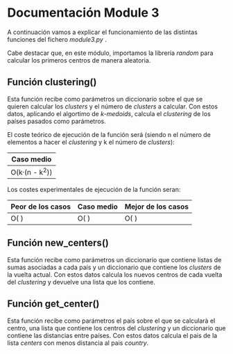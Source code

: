 # Documentación Module 3
A continuación vamos a explicar el funcionamiento de las distintas funciones del fichero *module3.py* .

Cabe destacar que, en este módulo, importamos la librería *random* para calcular los primeros centros de manera aleatoria.

## Función clustering()
Esta función recibe como parámetros un diccionario sobre el que se quieren calcular los *clusters* y el número de *clusters*
a calcular. Con estos datos, aplicando el algortimo de *k-medoids*, calcula el *clustering* de los países pasados como 
parámetros. 

El coste teórico de ejecución de la función será (siendo n el número de elementos a hacer el *clustering* y k el número 
de *clusters*):

|Caso medio         |
|-------------------|
|O(k·(n - k<sup>2</sup>))| 

Los costes experimentales de ejecución de la función seran:

|Peor de los casos  |Caso medio         |Mejor de los casos |
|-------------------|-------------------|-------------------|
|O( )			|   O( )     |O( )        |

## Función new_centers()
Esta función recibe como parámetros un diccionario que contiene listas de sumas asociadas a cada país y un diccionario 
que contiene los *clusters* de la vuelta actual. Con estos datos calcula los nuevos centros de cada vuelta del *clustering* 
y devuelve una lista que los contiene.
  
## Función get_center()
Esta función recibe como parámetros el país sobre el que se calcularà el centro, una lista que contiene los centros del 
*clustering* y un diccionario que contiene las distancias entre países. Con estos datos calcula el pais de la lista 
*centers* con menos distancia al pais *country*.
